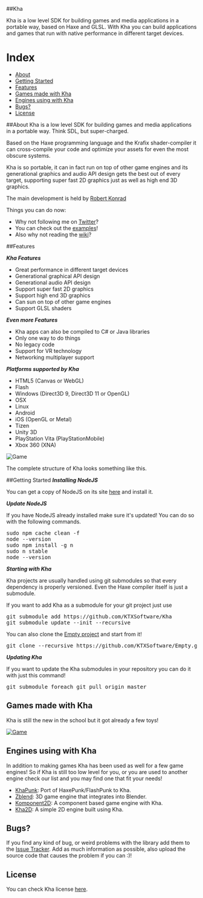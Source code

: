 ##Kha

Kha is a low level SDK for building games and media applications in a portable way, based on Haxe and GLSL.
With Kha you can build applications and games that run with native performance in different target devices.

# Index
- [About](#about)
- [Getting Started](#getting-started)
- [Features](#features)
- [Games made with Kha](#games)
- [Engines using with Kha](#engines)
- [Bugs?](#bugs)
- [License](#license)


<a name="#about"></a>
##About
Kha is a low level SDK for building games and media applications in a portable way. Think SDL, but super-charged.

Based on the Haxe programming language and the Krafix shader-compiler it can cross-compile your code and optimize
your assets for even the most obscure systems.

Kha is so portable, it can in fact run on top of other game engines and its generational graphics and audio API design
gets the best out of every target, supporting super fast 2D graphics just as well as high end 3D graphics.

The main development is held by [Robert Konrad](http://tech.ktxsoftware.com/)

Things you can do now:
* Why not following me on [Twitter](https://twitter.com/robdangerous)?
* You can check out the [examples](https://github.com/KTXSoftware/Kha/wiki/Examples)!
* Also why not reading the [wiki](https://github.com/KTXSoftware/Kha/wiki/)?

<a name="#features"></a>
##Features

***Kha Features***
* Great performance in different target devices
* Generational graphical API design
* Generational audio API design
* Support super fast 2D graphics
* Support high end 3D graphics
* Can sun on top of other game engines
* Support GLSL shaders


***Even more Features***
* Kha apps can also be compiled to C# or Java libraries
* Only one way to do things
* No legacy code
* Support for VR technology
* Networking multiplayer support


***Platforms supported by Kha***
* HTML5 (Canvas or WebGL)
* Flash
* Windows (Direct3D 9, Direct3D 11 or OpenGL)
* OSX
* Linux
* Android
* iOS (OpenGL or Metal)
* Tizen
* Unity 3D
* PlayStation Vita (PlayStationMobile)
* Xbox 360 (XNA)


![Game](http://robdangero.us/wwx2015/slide40.png)

The complete structure of Kha looks something like this.


<a name="#getting-started"></a>
##Getting Started
***Installing NodeJS***

You can get a copy of NodeJS on its site <a target="_blank" href="http://nodejs.org/">here</a> and install it.


***Update NodeJS***

If you have NodeJS already installed make sure it's updated!
You can do so with the following commands.
<pre lang="bash">
sudo npm cache clean -f
node --version
sudo npm install -g n
sudo n stable
node --version
</pre>


***Starting with Kha***

Kha projects are usually handled using git submodules so that every dependency is properly versioned.
Even the Haxe compiler itself is just a submodule.

If you want to add Kha as a submodule for your git project just use
<pre lang="bash">
git submodule add https://github.com/KTXSoftware/Kha
git submodule update --init --recursive
</pre>

You can also clone the [Empty project](https://github.com/KTXSoftware/Empty) and start from it!
<pre lang="bash">
git clone --recursive https://github.com/KTXSoftware/Empty.git
</pre>


***Updating Kha***

If you want to update the Kha submodules in your repository you can do it with just this command!

<pre lang="bash">
git submodule foreach git pull origin master
</pre>


<a name="games"></a>
## Games made with Kha
Kha is still the new in the school but it got already a few toys!

[![Game](http://i.imgur.com/I2L3y2e.png)][game1]


<a name="engines"></a>
## Engines using with Kha
In addition to making games Kha has been used as well for a few game engines!
So if Kha is still too low level for you, or you are used to another engine check our list and you may find one that fit your needs!

- [KhaPunk]: Port of HaxePunk/FlashPunk to Kha.
- [Zblend]: 3D game engine that integrates into Blender.
- [Komponent2D]: A component based game engine with Kha.
- [Kha2D]: A simple 2D engine built using Kha.


<a name="bugs"></a>
## Bugs?
If you find any kind of bug, or weird problems with the library add them to the [Issue Tracker][issues].
Add as much information as possible, also upload the source code that causes the problem if you can :)!

<a name="license"></a>
## License
You can check Kha license [here](https://github.com/KTXSoftware/Kha/blob/master/license.txt).


[issues]: https://github.com/KTXSoftware/Kha/issues
[contribute]: https://github.com/KTXSoftware/Kha/blob/master/CONTRIBUTING.md

[game1]: http://luboslenco.com/spiralride/

[KhaPunk]: https://bitbucket.org/stalei/khapunk
[Zblend]: https://github.com/luboslenco/zblend
[Komponent2D]: https://github.com/Marc010/Komponent2D
[Kha2D]: https://github.com/KTXSoftware/Kha2D

